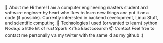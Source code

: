 👋 About me
Hi there! I am a computer engineering masters student and software engineer by heart who likes to learn new things and put it on a code (if possible).
Currently interested in backend development, Linux Stuff, and scientific computing.
🌱 Technologies I used (or wanted to learn)
python
Node.js
a little bit of rust
Spark
Kafka
Elasticsearch
📫 Contact
Feel free to contact me personally via my twitter with the same Id as my github :)

